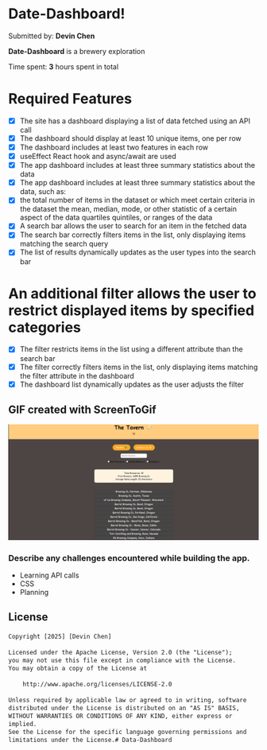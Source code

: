 # Date-Dashboard!

Submitted by: **Devin Chen**

**Date-Dashboard** is a brewery exploration

Time spent: **3** hours spent in total

# Required Features
- [x] The site has a dashboard displaying a list of data fetched using an API call
- [x] The dashboard should display at least 10 unique items, one per row
- [x] The dashboard includes at least two features in each row
- [x] useEffect React hook and async/await are used
- [x] The app dashboard includes at least three summary statistics about the data
- [x] The app dashboard includes at least three summary statistics about the data, such as:
- [x] the total number of items in the dataset or which meet certain criteria in the dataset the mean, median, mode, or other statistic of a certain aspect of the data quartiles quintiles, or ranges of the data
- [x] A search bar allows the user to search for an item in the fetched data
- [x] The search bar correctly filters items in the list, only displaying items matching the search query
- [x] The list of results dynamically updates as the user types into the search bar
# An additional filter allows the user to restrict displayed items by specified categories
- [x] The filter restricts items in the list using a different attribute than the search bar
- [x] The filter correctly filters items in the list, only displaying items matching the filter attribute in the dashboard
- [x] The dashboard list dynamically updates as the user adjusts the filter
## GIF created with ScreenToGif

![](https://github.com/Fobat76/Data-Dashboard/blob/main/Demo.gif)

### Describe any challenges encountered while building the app.

- Learning API calls
- CSS
- Planning

## License

    Copyright [2025] [Devin Chen]

    Licensed under the Apache License, Version 2.0 (the "License");
    you may not use this file except in compliance with the License.
    You may obtain a copy of the License at

        http://www.apache.org/licenses/LICENSE-2.0

    Unless required by applicable law or agreed to in writing, software
    distributed under the License is distributed on an "AS IS" BASIS,
    WITHOUT WARRANTIES OR CONDITIONS OF ANY KIND, either express or implied.
    See the License for the specific language governing permissions and
    limitations under the License.#   D a t a - D a s h b o a r d 
 
 